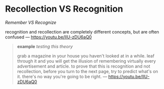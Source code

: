 # Recollection VS Recognition

_Remember VS Recognize_

recognition and recollection are completely different concepts, but are often confused &mdash; <https://youtu.be/IlU-zDU6aQ0>

> **example** _testing this theory_
>
> grab a magazine in your house you haven't looked at in a while. leaf through it and you will get the illusion of remembering virtually every advertisement and article. to prove that this is recognition and not recollection, before you turn to the next page, try to predict what's on it. there's no way you're going to be right. &mdash; <https://youtu.be/IlU-zDU6aQ0>
